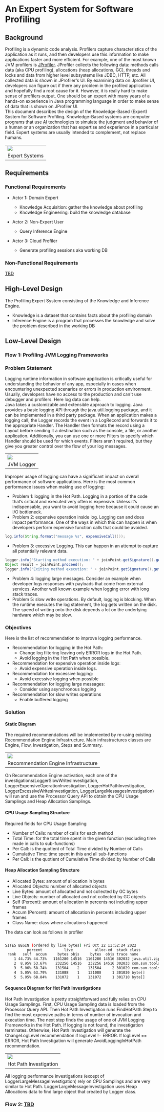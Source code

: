# An Expert System for Software Profiling

## Background
Profiling is a dynamic code analysis. Profilers capture characteristics of the application as it runs, and then developers use this information to make applications faster and more efficient. For example, one of the most known JVM profilers is [JProfiler](https://www.ej-technologies.com/resources/jprofiler/help/doc/JProfiler.pdf). JProfiler collects the following data: methods calls data (aka CPU profiling), allocations (heap allocations, GC), threads and locks and data from higher level subsystems like JDBC, HTTP, etc. All collected data is shown in JProfiler's UI. By examining data on Jprofiler UI, developers can figure out if there any problem in the profiled application and hopefully find a root cause for it. However, it is really hard to make sense of profilers output. One should be an expert with many years of a hands-on experience in Java programming language in order to make sense of data that is shown on JProfiler UI.  
This document describes the design of the Knowledge-Based (Expert) System for Software Profiling. Knowledge-Based systems are computer programs that use [AI](https://en.wikipedia.org/wiki/Artificial_intelligence) technologies to simulate the judgment and behavior of a human or an organization that has expertise and experience in a particular field. Expert systems are usually intended to complement, not replace humans.

<table width="256px">
  <tr>
    <td><img src="../images/expert-systems.png"/></td>
  </tr>
  <tr><td align="center">Expert Systems</td></tr>
</table>  


## Requirements

### Functional Requirements
- Actor 1: Domain Expert
    - Knowledge Acquisition: gather the knowledge about profiling 
    - Knowledge Engineering: build the knowledge database 

- Actor 2: Non-Expert User
    - Query Inference Engine
- Actor 3: Cloud Profiler
    - Generate profiling sessions aka working DB

### Non-Functional Requirements
[TBD]()

## High-Level Design
The Profiling Expert System consisting of the Knowledge and Inference Engine.
- Knowledge is a dataset that contains facts about the profiling domain
- Inference Engine is a program that processes the knowledge and solve the problem described in the working DB  


## Low-Level Design

### Flow 1: Profiling JVM Logging Frameworks

### Problem Statement
Logging runtime information in software application is critically useful for understanding the behavior of any app, especially in cases when encountering unexpected scenarios or errors in production environment. Usually, developers have no access to the production and can't use debugger and profilers. Here log data can help.   
Java takes a customizable and extensible approach to logging. Java provides a basic logging API through the java.util.logging package, and it can be implemented in a third party package. When an application makes a logging call, the Logger records the event in a LogRecord and forwards it to the appropriate Handler. The Handler then formats the record using a Layout before sending it a destination such as the console, a file, or another application. Additionally, you can use one or more Filters to specify which Handler should be used for which events. Filters aren’t required, but they give you greater control over the flow of your log messages.

<table width="256px">
  <tr>
    <td><img src="../images/java-log.png"/></td>
  </tr>
  <tr><td align="center">JVM Logger</td></tr>
</table>  

Improper usage of logging can have a significant impact on overall performance of software applications. Here is the most common performance issues when making use of logging:

- Problem 1: logging in the Hot Path. Logging in a portion of the code that’s critical and executed very often is expensive. Unless it’s indispensable, you want to avoid logging here because it could cause an I/O bottleneck.
- Problem 2: expensive operation inside log. Logging can and does impact performance. One of the ways in which this can happen is when developers perform expensive function calls that could be avoided.
```java
log.info(String.format("message %s", expensiveCall()));
```
- Problem 3: excessive Logging. This can happen in an attempt to capture all potentially relevant data.
```java
logger.info("Starting method execution: " + joinPoint.getSignature().getName() + " in class:"+joinPoint.getSignature().getDeclaringTypeName());
Object result = joinPoint.proceed();
logger.info("Exiting method execution: " + joinPoint.getSignature().getName() + " in class:"+joinPoint.getSignature().getDeclaringTypeName());
```
- Problem 4: logging large messages. Consider an example when developer logs responses with payloads that come from external services. Another well known example when logging error with long stack traces.
- Problem 5: slow write operations. By default, logging is blocking. When the runtime executes the log statement, the log gets written on the disk. The speed of writing onto the disk depends a lot on the underlying hardware which may be slow.

   
### Objectives
Here is the list of recommendation to improve logging performance.

- Recommendation for logging in the Hot Path:
  - Change log filtering leaving only ERROR logs in the Hot Path.
  - Avoid logging in the Hot Path when possible.
- Recommendation for expensive operation inside logs:
  - Avoid expensive operation inside logs.
- Recommendation for excessive logging:
  - Avoid excessive logging when possible
- Recommendation for logging large messages:
  - Consider using asynchronous logging 
- Recommendation for slow writes operations
  - Enable buffered logging


### Solution

#### Static Diagram
The required recommendations will be implemented by re-using existing Recommendation Engine Infrastructure. Main infrastructures classes are Engine, Flow, Investigation, Steps and Summary.

<table width="256px">
  <tr>
    <td><img src="../images/static-diagram.png"/></td>
  </tr>
  <tr><td align="center">Recommendation Engine Infrastructure</td></tr>
</table> 

On Recommendation Engine activation, each one of the investigations(LoggerSlowWritesInvestigation, LoggerExpensiveOperationInvestigation, LoggerHotPathInvestigation, LoggerExcessiveWritesInvestigation, LoggerLargeMessagesInvestigation) will run and use the Processor Query API to obtain the CPU Usage Samplings and Heap Allocation Samplings.

#### CPU Usage Sampling Structure
Required fields for CPU Usage Sampling
- Number of Calls: number of calls for each method
- Total Time: for the total time spent in the given function (excluding time made in calls to sub-functions)
- Per Call: is the quotient of Total Time divided by Number of Calls
- Cumulative Time: time spent in this and all sub-functions
- Per Call: is the quotient of Cumulative Time divided by Number of Calls

#### Heap Allocation Sampling Structure
- Allocated Bytes: amount of allocation in bytes 
- Allocated Objects: number of allocated objects
- Live Bytes: amount of allocated and not collected by GC bytes
- Live Objects: number of allocated and not collected by GC objects
- Self (Percent): amount of allocation in percents not including upper frames 
- Accum (Percent): amount of allocation in percents including upper frames
- Class Name: class where allocations happened

The data can look as follows in profiler
```Bash

SITES BEGIN (ordered by live bytes) Fri Oct 22 11:52:24 2022
          percent          live          alloc-ed  stack class
 rank   self  accum     bytes objs     bytes  objs trace name
    1 44.73% 44.73%   1161280 14516  1161280 14516 302032 java.util.zip.ZipEntry
    2  8.95% 53.67%    232256 14516   232256 14516 302033 com.sun.tools.javac.util.List
    3  5.06% 58.74%    131504    2    131504     2 301029 com.sun.tools.javac.util.Name[]
    4  5.05% 63.79%    131088    1    131088     1 301030 byte[]
    5  5.05% 68.84%    131072    1    131072     1 301710 byte[]
```

#### Sequence Diagram for Hot Path Investigations
Hot Path Investigation is pretty straightforward and fully relies on CPU Usage Samplings. First, CPU Usage Sampling data is loaded from the Processor Query API. Then Hot Path Investigation runs FindHotPath Step to find the most expensive paths in terms of number of invocation and execution time. The next step finds the usage of one of JVM Logging Frameworks in the Hot Path. If logging is not found, the investigation terminates. Otherwise, Hot Path Investigation will generate the ChangeLogLevel recommendation if logLevel != ERROR. If logLevel == ERROR, Hot Path Investigation will generate AvoidLoggingInHotPath recommendation.

<table width="256px">
  <tr>
    <td><img src="../images/sqs-dgr-investigation.png"/></td>
  </tr>
  <tr><td align="center">Hot Path Investigation</td></tr>
</table> 

All logging performance investigations (except of LoggerLargeMessageInvestigation) rely on CPU Samplings and are very similar to Hot Path. LoggerLargeMessageInvestigation uses Heap Allocations data to find large object that created by Logger class. 


### Flow 2: [TBD]()


